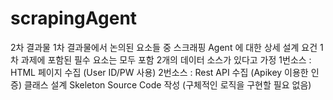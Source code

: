 # scrapingAgent
2차 결과물
1차 결과물에서 논의된 요소들 중 스크래핑 Agent 에 대한 상세 설계
요건
1차 과제에 포함된 필수 요소는 모두 포함
2개의 데이터 소스가 있다고 가정
1번소스 : HTML 페이지 수집 (User ID/PW 사용)
2번소스 : Rest API 수집 (Apikey 이용한 인증)
클래스 설계
Skeleton Source Code 작성 (구체적인 로직을 구현할 필요 없음)
